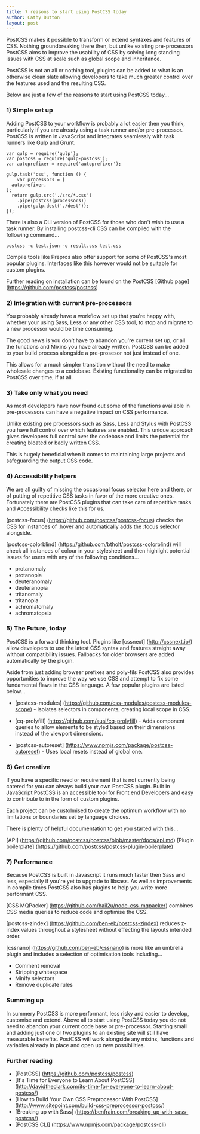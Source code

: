 ```yaml
---
title: 7 reasons to start using PostCSS today
author: Cathy Dutton
layout: post
---
```


PostCSS makes it possible to transform or extend syntaxes and features of CSS.
Nothing groundbreaking there then, but unlike existing pre-processors PostCSS aims to improve
the usability of CSS by solving long standing issues with CSS at scale such as global scope and inheritance.

PostCSS is not an all or nothing tool, plugins can be added to what is an otherwise clean slate allowing
developers to take much greater control over the features used and the resulting CSS.

Below are just a few of the reasons to start using PostCSS today...

### 1) Simple set up

Adding PostCSS to your workflow is probably a lot easier then you think, particularly if you are already
using a task runner and/or pre-processor. PostCSS is written in JavaScript and integrates seamlessly with task runners like Gulp and Grunt.

```
var gulp = require('gulp');
var postcss = require('gulp-postcss');
var autoprefixer = require('autoprefixer');

gulp.task('css', function () {
	var processors = [
  autoprefixer,
];
  return gulp.src('./src/*.css')
    .pipe(postcss(processors))
    .pipe(gulp.dest('./dest'));
});
```

There is also a CLI version of PostCSS for those who don't wish to use a task runner. By installing postcss-cli
CSS can be compiled with the following command...

```
postcss -c test.json -o result.css test.css
```

Compile tools like Prepros also offer support for some of PostCSS's most popular plugins.
Interfaces like this however would not be suitable for custom plugins.

Further reading on installation can be found on the PostCSS [Github page] (https://github.com/postcss/postcss)

### 2) Integration with current pre-processors

You probably already have a workflow set up that you're happy with, whether your using Sass, Less or any other CSS tool,
to stop and migrate to a new processor would be time consuming.

The good news is you don’t have to abandon you're current set up, or all the functions
and Mixins you have already written. PostCSS can be added to your build process alongside a
pre-prosesor not just instead of one.

This allows for a much simpler transition without the need to make wholesale changes to a codebase.
Existing functionality can be migrated to PostCSS over time, if at all.

### 3) Take only what you need

As most developers have now found out some of the functions available in pre-processors
can have a negative impact on CSS performance.

Unlike existing pre processors such as Sass, Less and Stylus with PostCSS you have full control over which features are enabled.
This unique approach gives developers full control over the codebase and limits the potential for creating bloated or badly written CSS.

This is hugely beneficial when it comes to maintaining large projects and safeguarding the output CSS code.

### 4) Accessibility helpers

We are all guilty of missing the occasional focus selector here and there, or of putting of repetitive CSS tasks in favor of the
more creative ones. Fortunately there are PostCSS plugins that can take care of repetitive tasks and Accessibility checks like this for us.

[postcss-focus] (https://github.com/postcss/postcss-focus) checks the CSS for instances of :hover and automatically adds the :focus selector
alongside.

[postcss-colorblind] (https://github.com/btholt/postcss-colorblind) will check all instances of colour in your stylesheet and then 
highlight potential issues for users with any of the following conditions...

*   protanomaly
*   protanopia
*   deuteranomaly
*   deuteranopia
*   tritanomaly
*   tritanopia
*   achromatomaly
*   achromatopsia

### 5) The Future, today

PostCSS is a forward thinking tool. Plugins like [cssnext] (http://cssnext.io/) allow developers to use the latest CSS syntax
and features straight away without compatibility issues. Fallbacks for older browsers are added automatically
by the plugin.

Aside from just adding browser prefixes and poly-fils PostCSS also provides opportunities to improve the way we use CSS 
and attempt to fix some fundamental flaws in the CSS language. A few popular plugins are listed below...

*   [postcss-modules] (https://github.com/css-modules/postcss-modules-scope) - Isolates selectors in components, creating local scope in CSS.

*   [cq-prolyfill] (https://github.com/ausi/cq-prolyfill) - Adds component queries to allow elements to be styled based on their dimensions instead of the viewport dimensions.

*   [postcss-autoreset] (https://www.npmjs.com/package/postcss-autoreset) - Uses local resets instead of global one.

### 6) Get creative

If you have a specific need or requirement that is not currently being catered for you can always 
build your own PostCSS plugin. Built in JavaScript PostCSS is an accessible tool for Front end Developers
and easy to contribute to in the form
of custom plugins. 

Each project can be custolmised to create the optimum workflow with no limitations or boundaries set 
by language choices.

There is plenty of helpful documentation to get you started with this...

[API] (https://github.com/postcss/postcss/blob/master/docs/api.md)
[Plugin boilerplate] (https://github.com/postcss/postcss-plugin-boilerplate)

### 7) Performance

Because PostCSS is built in Javascript it runs much faster then Sass and less, especially if you're yet to
upgrade to libsass. As well as improvements in compile times PostCSS also has plugins to help you write more performant CSS.

[CSS MQPacker] (https://github.com/hail2u/node-css-mqpacker) combines CSS media queries to reduce code and optimise the CSS.

[postcss-zindex] (https://github.com/ben-eb/postcss-zindex) reduces z-index values throughout a stylesheet without effecting the layouts intended order.

[cssnano] (https://github.com/ben-eb/cssnano) is more like an umbrella plugin and includes a selection of optimisation tools including... 

*   Comment removal
*   Stripping whitespace
*   Minify selectors
*   Remove duplicate rules

### Summing up

In summery PostCSS is more performant, less risky and easier to develop, customise and extend. Above all to start using
PostCSS today you do not need to abandon your current code base or pre-processor. Starting small and adding just one
or two plugins to an existing site will still have measurable benefits. PostCSS will work alongside any mixins, functions
and variables already in place and open up new possibilities.

### Further reading

*   [PostCSS] (https://github.com/postcss/postcss)
*   [It's Time for Everyone to Learn About PostCSS] (http://davidtheclark.com/its-time-for-everyone-to-learn-about-postcss/)
*   [How to Build Your Own CSS Preprocessor With PostCSS] (http://www.sitepoint.com/build-css-preprocessor-postcss/)
*   [Breaking up with Sass] (https://benfrain.com/breaking-up-with-sass-postcss/)
*   [PostCSS CLI] (https://www.npmjs.com/package/postcss-cli)

